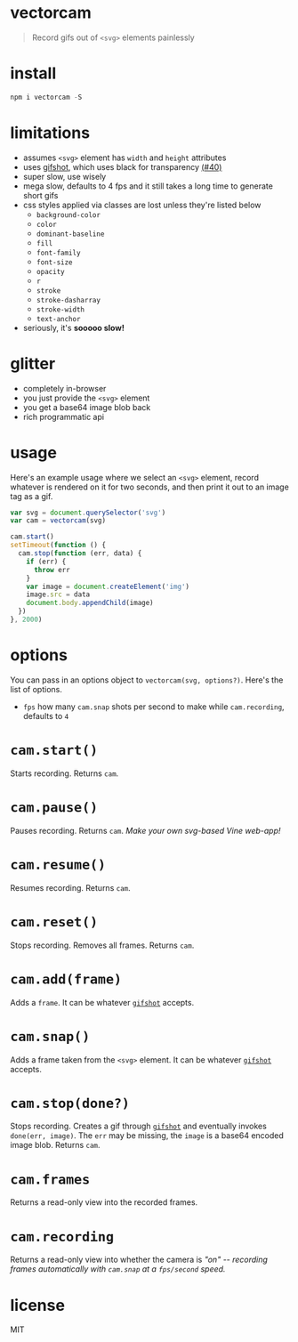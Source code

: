 # vectorcam

> Record gifs out of `<svg>` elements painlessly

# install

```js
npm i vectorcam -S
```

# limitations

- assumes `<svg>` element has `width` and `height` attributes
- uses [gifshot][1], which uses black for transparency [(#40)][2]
- super slow, use wisely
- mega slow, defaults to 4 fps and it still takes a long time to generate short gifs
- css styles applied via classes are lost unless they're listed below
  - `background-color`
  - `color`
  - `dominant-baseline`
  - `fill`
  - `font-family`
  - `font-size`
  - `opacity`
  - `r`
  - `stroke`
  - `stroke-dasharray`
  - `stroke-width`
  - `text-anchor`
- seriously, it's **sooooo slow!**

# glitter

- completely in-browser
- you just provide the `<svg>` element
- you get a base64 image blob back
- rich programmatic api

# usage

Here's an example usage where we select an `<svg>` element, record whatever is rendered on it for two seconds, and then print it out to an image tag as a gif.

```js
var svg = document.querySelector('svg')
var cam = vectorcam(svg)

cam.start()
setTimeout(function () {
  cam.stop(function (err, data) {
    if (err) {
      throw err
    }
    var image = document.createElement('img')
    image.src = data
    document.body.appendChild(image)
  })
}, 2000)
```

# options

You can pass in an options object to `vectorcam(svg, options?)`. Here's the list of options.

- `fps` how many `cam.snap` shots per second to make while `cam.recording`, defaults to `4`

# `cam.start()`

Starts recording. Returns `cam`.

# `cam.pause()`

Pauses recording. Returns `cam`. _Make your own svg-based Vine web-app!_

# `cam.resume()`

Resumes recording. Returns `cam`.

# `cam.reset()`

Stops recording. Removes all frames. Returns `cam`.

# `cam.add(frame)`

Adds a `frame`. It can be whatever [`gifshot`][1] accepts.

# `cam.snap()`

Adds a frame taken from the `<svg>` element. It can be whatever [`gifshot`][1] accepts.

# `cam.stop(done?)`

Stops recording. Creates a gif through [`gifshot`][1] and eventually invokes `done(err, image)`. The `err` may be missing, the `image` is a base64 encoded image blob. Returns `cam`.

# `cam.frames`

Returns a read-only view into the recorded frames.

# `cam.recording`

Returns a read-only view into whether the camera is _"on"_ _-- recording frames automatically with `cam.snap` at a `fps/second` speed._

# license

MIT

[1]: https://github.com/yahoo/gifshot
[2]: https://github.com/yahoo/gifshot/issues/40
